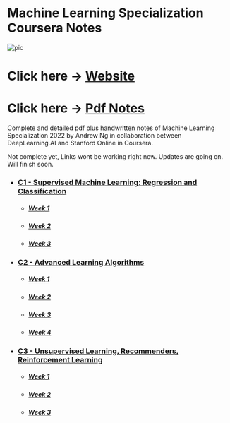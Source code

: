 # Machine Learning Specialization Coursera Notes
![pic](https://github.com/arjunan-k/Machine-Learning-Specialization-Coursera/blob/main/Images/Machine_Learning_Specialization_Coursera.png?raw=true)

# Click here -> [Website](https://arjunan-k.github.io/Machine-Learning-Specialization-Coursera-Notes/)
# Click here -> [Pdf Notes](https://github.com/arjunan-k/Machine-Learning-Specialization-Coursera-Notes/blob/main/Images/Supervised_Machine_Learning_Regression_and_Classification_Arjunan_K.pdf)
Complete and detailed pdf plus handwritten notes of Machine Learning Specialization 2022 by Andrew Ng in collaboration between DeepLearning.AI and Stanford Online in Coursera.

Not complete yet, Links wont be working right now.
Updates are going on. Will finish soon.



- ### [C1 - Supervised Machine Learning: Regression and Classification]()
  - ##### [Week 1]()
  - ##### [Week 2]()
  - ##### [Week 3]()
- ### [C2 - Advanced Learning Algorithms]()
  - ##### [Week 1]()
  - ##### [Week 2]()
  - ##### [Week 3]()
  - ##### [Week 4]()
- ### [C3 - Unsupervised Learning, Recommenders, Reinforcement Learning]()
  - ##### [Week 1]()
  - ##### [Week 2]()
  - ##### [Week 3]()
